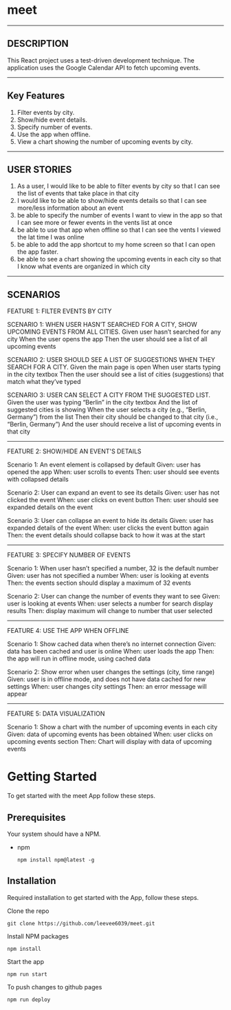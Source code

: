 # meet

---

## DESCRIPTION

This React project uses a test-driven development technique. The application uses the Google Calendar API to fetch upcoming events.

---

## Key Features

1. Filter events by city.
2. Show/hide event details.
3. Specify number of events.
4. Use the app when offline.
5. View a chart showing the number of upcoming events by city.

---

## USER STORIES

1. As a user, I would like to be able to filter events by city so that I can see the list of events that take place in that city
2. I would like to be able to show/hide events details so that I can see more/less information about an event
3. be able to specify the number of events I want to view in the app so that I can see more or fewer events in the vents list at once
4. be able to use that app when offline so that I can see the vents I viewed the lat time I was online
5. be able to add the app shortcut to my home screen so that I can open the app faster.
6. be able to see a chart showing the upcoming events in each city so that I know what events are organized in which city

---

## SCENARIOS

FEATURE 1: FILTER EVENTS BY CITY

SCENARIO 1: WHEN USER HASN’T SEARCHED FOR A CITY, SHOW UPCOMING EVENTS FROM ALL CITIES.
Given user hasn’t searched for any city
When the user opens the app
Then the user should see a list of all upcoming events

SCENARIO 2: USER SHOULD SEE A LIST OF SUGGESTIONS WHEN THEY SEARCH FOR A CITY.
Given the main page is open
When user starts typing in the city textbox
Then the user should see a list of cities (suggestions) that match what they’ve typed

SCENARIO 3: USER CAN SELECT A CITY FROM THE SUGGESTED LIST.
Given the user was typing “Berlin” in the city textbox
And the list of suggested cities is showing
When the user selects a city (e.g., “Berlin, Germany”) from the list
Then their city should be changed to that city (i.e., “Berlin, Germany”)
And the user should receive a list of upcoming events in that city

---

FEATURE 2: SHOW/HIDE AN EVENT'S DETAILS

Scenario 1: An event element is collapsed by default
Given: user has opened the app
When: user scrolls to events
Then: user should see events with collapsed details

Scenario 2: User can expand an event to see its details
Given: user has not clicked the event
When: user clicks on event button
Then: user should see expanded details on the event

Scenario 3: User can collapse an event to hide its details
Given: user has expanded details of the event
When: user clicks the event button again
Then: the event details should collapse back to how it was at the start

---

FEATURE 3: SPECIFY NUMBER OF EVENTS

Scenario 1: When user hasn’t specified a number, 32 is the default number
Given: user has not specified a number
When: user is looking at events
Then: the events section should display a maximum of 32 events

Scenario 2: User can change the number of events they want to see
Given: user is looking at events
When: user selects a number for search display results
Then: display maximum will change to number that user selected

---

FEATURE 4: USE THE APP WHEN OFFLINE

Scenario 1: Show cached data when there’s no internet connection
Given: data has been cached and user is online
When: user loads the app
Then: the app will run in offline mode, using cached data

Scenario 2: Show error when user changes the settings (city, time range)
Given: user is in offline mode, and does not have data cached for new settings
When: user changes city settings
Then: an error message will appear

---

FEATURE 5: DATA VISUALIZATION

Scenario 1: Show a chart with the number of upcoming events in each city
Given: data of upcoming events has been obtained
When: user clicks on upcoming events section
Then: Chart will display with data of upcoming events

# Getting Started

To get started with the meet App follow these steps.

## Prerequisites

Your system should have a NPM.

- npm

  `npm install npm@latest -g`

## Installation

Required installation to get started with the App, follow these steps.

Clone the repo

`git clone https://github.com/leevee6039/meet.git`

Install NPM packages

`npm install`

Start the app

`npm run start`

To push changes to github pages

`npm run deploy`

